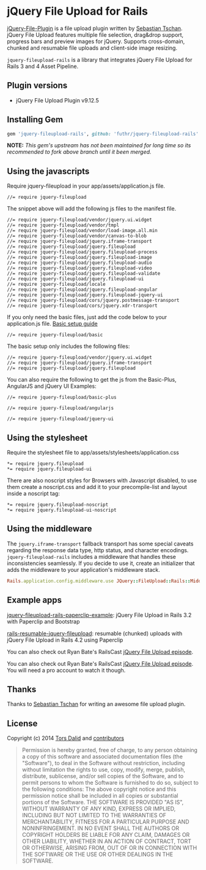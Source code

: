 # jQuery File Upload for Rails

[jQuery-File-Plugin][1] is a file upload plugin written by [Sebastian Tschan][2]. jQuery File Upload features multiple file selection, drag&drop support, progress bars and preview images for jQuery. Supports cross-domain, chunked and resumable file uploads and client-side image resizing.

`jquery-fileupload-rails` is a library that integrates jQuery File Upload for Rails 3 and 4 Asset Pipeline.

## Plugin versions

* jQuery File Upload Plugin v9.12.5

## Installing Gem
```ruby
gem 'jquery-fileupload-rails', github: 'futhr/jquery-fileupload-rails'
```

**NOTE:** _This gem's upstream has not been maintained for long time so its recommended to fork above branch until it been merged._

## Using the javascripts

Require jquery-fileupload in your app/assets/application.js file.

    //= require jquery-fileupload

The snippet above will add the following js files to the manifest file.

    //= require jquery-fileupload/vendor/jquery.ui.widget
    //= require jquery-fileupload/vendor/tmpl
    //= require jquery-fileupload/vendor/load-image.all.min
    //= require jquery-fileupload/vendor/canvas-to-blob
    //= require jquery-fileupload/jquery.iframe-transport
    //= require jquery-fileupload/jquery.fileupload
    //= require jquery-fileupload/jquery.fileupload-process
    //= require jquery-fileupload/jquery.fileupload-image
    //= require jquery-fileupload/jquery.fileupload-audio
    //= require jquery-fileupload/jquery.fileupload-video
    //= require jquery-fileupload/jquery.fileupload-validate
    //= require jquery-fileupload/jquery.fileupload-ui
    //= require jquery-fileupload/locale
    //= require jquery-fileupload/jquery.fileupload-angular
    //= require jquery-fileupload/jquery.fileupload-jquery-ui
    //= require jquery-fileupload/cors/jquery.postmessage-transport
    //= require jquery-fileupload/cors/jquery.xdr-transport

If you only need the basic files, just add the code below to your application.js file. [Basic setup guide](https://github.com/blueimp/jQuery-File-Upload/wiki/Basic-plugin)

    //= require jquery-fileupload/basic

The basic setup only includes the following files:

    //= require jquery-fileupload/vendor/jquery.ui.widget
    //= require jquery-fileupload/jquery.iframe-transport
    //= require jquery-fileupload/jquery.fileupload

You can also require the following to get the js from the Basic-Plus, AngularJS and jQuery UI Examples:

    //= require jquery-fileupload/basic-plus

    //= require jquery-fileupload/angularjs

    //= require jquery-fileupload/jquery-ui

## Using the stylesheet

Require the stylesheet file to app/assets/stylesheets/application.css

    *= require jquery.fileupload
    *= require jquery.fileupload-ui

There are also noscript styles for Browsers with Javascript disabled, to use them create a noscript.css and add it to your precompile-list and layout inside a noscript tag:

    *= require jquery.fileupload-noscript
    *= require jquery.fileupload-ui-noscript

## Using the middleware

The `jquery.iframe-transport` fallback transport has some special caveats regarding the response data type, http status, and character encodings. `jquery-fileupload-rails` includes a middleware that handles these inconsistencies seamlessly. If you decide to use it, create an initializer that adds the middleware to your application's middleware stack.

```ruby
Rails.application.config.middleware.use JQuery::FileUpload::Rails::Middleware
```

## Example apps
[jquery-fileupload-rails-paperclip-example](https://github.com/tors/jquery-fileupload-rails-paperclip-example): jQuery File Upload in Rails 3.2 with Paperclip and Bootstrap

[rails-resumable-jquery-fileupload](https://github.com/vgantchev/rails-resumable-jquery-fileupload): resumable (chunked) uploads with jQuery File Upload in Rails 4.2 using Paperclip

You can also check out Ryan Bate's RailsCast [jQuery File Upload episode](http://railscasts.com/episodes/381-jquery-file-upload). 

You can also check out Ryan Bate's RailsCast [jQuery File Upload episode][4]. You will need a pro account to watch it though.

## Thanks
Thanks to [Sebastian Tschan][2] for writing an awesome file upload plugin.

## License
Copyright (c) 2014 [Tors Dalid][6] and [contributors][5]

> Permission is hereby granted, free of charge, to any person obtaining a copy of this software and associated documentation files (the "Software"), to deal in the Software without restriction, including without limitation the rights to use, copy, modify, merge, publish, distribute, sublicense, and/or sell copies of the Software, and to permit persons to whom the Software is furnished to do so, subject to the following conditions:
The above copyright notice and this permission notice shall be included in all copies or substantial portions of the Software.
THE SOFTWARE IS PROVIDED "AS IS", WITHOUT WARRANTY OF ANY KIND, EXPRESS OR IMPLIED, INCLUDING BUT NOT LIMITED TO THE WARRANTIES OF MERCHANTABILITY, FITNESS FOR A PARTICULAR PURPOSE AND NONINFRINGEMENT. IN NO EVENT SHALL THE AUTHORS OR COPYRIGHT HOLDERS BE LIABLE FOR ANY CLAIM, DAMAGES OR OTHER LIABILITY, WHETHER IN AN ACTION OF CONTRACT, TORT OR OTHERWISE, ARISING FROM, OUT OF OR IN CONNECTION WITH THE SOFTWARE OR THE USE OR OTHER DEALINGS IN THE SOFTWARE.

[1]: https://github.com/blueimp/jQuery-File-Upload
[2]: https://github.com/blueimp
[3]: https://github.com/blueimp/jQuery-File-Upload/wiki/Basic-plugin
[4]: http://railscasts.com/episodes/381-jquery-file-upload?view=comments
[5]: https://github.com/tors/jquery-fileupload-rails/graphs/contributors
[6]: https://github.com/tors
